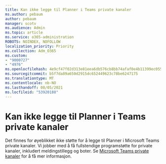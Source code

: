 ```yaml
---
title: Kan ikke legge til Planner i Teams private kanaler
ms.author: pebaum
author: pebaum
manager: scotv
ms.audience: Admin
ms.topic: article
ms.service: o365-administration
ROBOTS: NOINDEX, NOFOLLOW
localization_priority: Priority
ms.collection: Adm_O365
ms.custom:
- "9000727"
- "4976"
ms.openlocfilehash: 4e9cf47f02d313e81eea6db576cb8bb74afaf0e4b11399ec0557bd771709491a
ms.sourcegitcommit: b5f7da89a650d2915dc652449623c78be6247175
ms.translationtype: MT
ms.contentlocale: nb-NO
ms.lasthandoff: 08/05/2021
ms.locfileid: "53920188"
---
```

# <a name="unable-to-add-planner-to-a-teams-private-channel"></a>Kan ikke legge til Planner i Teams private kanaler

Det finnes for øyeblikket ikke støtte for å legge til Planner i Microsoft Teams private kanaler.  Vi jobber med å få fullstendige programstøtte for private kanaler, inkludert meldingstillegg og boter. Se [Microsoft Teams private kanaler](https://docs.microsoft.com/microsoftteams/private-channels#what-you-need-to-know-about-private-channels) for å få mer informasjon.
